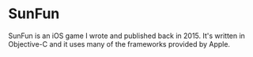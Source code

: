 # SunFun
SunFun is an iOS game I wrote and published back in 2015. It's written in Objective-C and it uses many of the frameworks provided by Apple.
